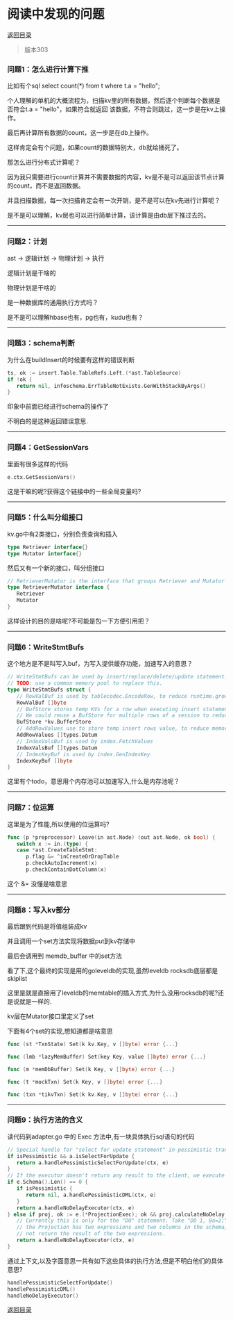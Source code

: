 # 阅读中发现的问题

[返回目录](././)

> 版本303

### 问题1：怎么进行计算下推

比如有个sql select count(*) from t where t.a = "hello";

个人理解的单机的大概流程为，扫描kv里的所有数据，然后逐个判断每个数据是否符合t.a = "hello"，如果符合就返回
该数据，不符合则跳过，这一步是在kv上操作。

最后再计算所有数据的count，这一步是在db上操作。

这样肯定会有个问题，如果count的数据特别大，db就给捅死了。

那怎么进行分布式计算呢？

因为我只需要进行count计算并不需要数据的内容，kv是不是可以返回该节点计算的count，而不是返回数据。

并且扫描数据，每一次扫描肯定会有一次开销，是不是可以在kv先进行计算呢？

是不是可以理解，kv层也可以进行简单计算，该计算是由db层下推过去的。

---

### 问题2：计划

ast -> 逻辑计划 -> 物理计划 -> 执行

逻辑计划是干啥的

物理计划是干啥的

是一种数据库的通用执行方式吗？

是不是可以理解hbase也有，pg也有，kudu也有？

---

### 问题3：schema判断

为什么在buildInsert的时候要有这样的错误判断

```go
ts, ok := insert.Table.TableRefs.Left.(*ast.TableSource)
if !ok {
   return nil, infoschema.ErrTableNotExists.GenWithStackByArgs()
}
```

印象中前面已经进行schema的操作了

不明白的是这种返回错误意思.

---

### 问题4：GetSessionVars

里面有很多这样的代码

```go
e.ctx.GetSessionVars()
```

这是干嘛的呢?获得这个链接中的一些全局变量吗?

---

### 问题5：什么叫分组接口

kv.go中有2类接口，分别负责查询和插入

```go
type Retriever interface{}
type Mutator interface{}
```

然后又有一个新的接口，叫分组接口

```go
// RetrieverMutator is the interface that groups Retriever and Mutator interfaces.
type RetrieverMutator interface {
   Retriever
   Mutator
}
```

这样设计的目的是啥呢?不可能是包一下方便引用把？

---

### 问题6：WriteStmtBufs

这个地方是不是叫写入buf，为写入提供缓存功能，加速写入的意思？

```go
// WriteStmtBufs can be used by insert/replace/delete/update statement.
// TODO: use a common memory pool to replace this.
type WriteStmtBufs struct {
   // RowValBuf is used by tablecodec.EncodeRow, to reduce runtime.growslice.
   RowValBuf []byte
   // BufStore stores temp KVs for a row when executing insert statement.
   // We could reuse a BufStore for multiple rows of a session to reduce memory allocations.
   BufStore *kv.BufferStore
   // AddRowValues use to store temp insert rows value, to reduce memory allocations when importing data.
   AddRowValues []types.Datum
   // IndexValsBuf is used by index.FetchValues
   IndexValsBuf []types.Datum
   // IndexKeyBuf is used by index.GenIndexKey
   IndexKeyBuf []byte
}
```

这里有个todo，意思用个内存池可以加速写入,什么是内存池呢？

---

### 问题7：位运算

这里是为了性能,所以使用的位运算吗?

```go
func (p *preprocessor) Leave(in ast.Node) (out ast.Node, ok bool) {
   switch x := in.(type) {
   case *ast.CreateTableStmt:
      p.flag &= ^inCreateOrDropTable
      p.checkAutoIncrement(x)
      p.checkContainDotColumn(x)
```

这个 &= 没懂是啥意思

---

### 问题8：写入kv部分

最后跟到代码是将值组装成kv

并且调用一个set方法实现将数据put到kv存储中

最后会调用到 memdb_buffer 中的set方法

看了下,这个最终的实现是用的goleveldb的实现,虽然leveldb rocksdb底层都是skiplist

这里是就是直接用了leveldb的memtable的插入方式,为什么没用rocksdb的呢?还是说就是一样的.

kv层在Mutator接口里定义了set

下面有4个set的实现,想知道都是啥意思

```go
func (st *TxnState) Set(k kv.Key, v []byte) error {...}
```

```go
func (lmb *lazyMemBuffer) Set(key Key, value []byte) error {...}
```

```go
func (m *memDbBuffer) Set(k Key, v []byte) error {...}
```

```go
func (t *mockTxn) Set(k Key, v []byte) error {...}
```

```go
func (txn *tikvTxn) Set(k kv.Key, v []byte) error {...}
```

---

### 问题9：执行方法的含义

读代码到adapter.go 中的 Exec 方法中,有一块具体执行sql语句的代码

```go
// Special handle for "select for update statement" in pessimistic transaction.
if isPessimistic && a.isSelectForUpdate {
   return a.handlePessimisticSelectForUpdate(ctx, e) 
}
// If the executor doesn't return any result to the client, we execute it without delay.
if e.Schema().Len() == 0 {
   if isPessimistic {
      return nil, a.handlePessimisticDML(ctx, e) 
   }
   return a.handleNoDelayExecutor(ctx, e) 
} else if proj, ok := e.(*ProjectionExec); ok && proj.calculateNoDelay {
   // Currently this is only for the "DO" statement. Take "DO 1, @a=2;" as an example:
   // the Projection has two expressions and two columns in the schema, but we should
   // not return the result of the two expressions.
   return a.handleNoDelayExecutor(ctx, e) 
}
```

通过上下文,以及字面意思一共有如下这些具体的执行方法,但是不明白他们的具体意思?

```go
handlePessimisticSelectForUpdate()
handlePessimisticDML()
handleNoDelayExecutor()
```

[返回目录](././)

